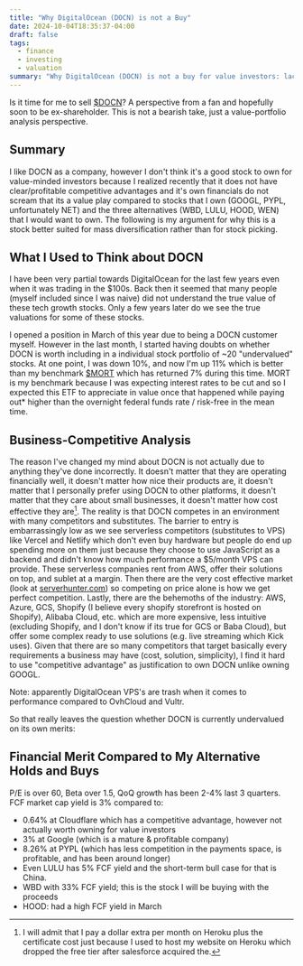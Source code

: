 ```yaml
---
title: "Why DigitalOcean (DOCN) is not a Buy"
date: 2024-10-04T18:35:37-04:00
draft: false
tags:
  - finance
  - investing
  - valuation
summary: "Why DigitalOcean (DOCN) is not a buy for value investors: lacks competitive advantages in a crowded market, better for diversification."
---
```


Is it time for me to sell [$DOCN](https://finance.yahoo.com/quote/DOCN/)? A perspective from a fan and hopefully soon to be ex-shareholder. This is not a bearish take, just a value-portfolio analysis perspective.

## Summary

I like DOCN as a company, however I don't think it's a good stock to own for value-minded investors because I realized recently that it does not have clear/profitable competitive advantages and it's own financials do not scream that its a value play compared to stocks that I own (GOOGL, PYPL, unfortunately NET) and the three alternatives (WBD, LULU, HOOD, WEN) that I would want to own. The following is my argument for why this is a stock better suited for mass diversification rather than for stock picking.

## What I Used to Think about DOCN

I have been very partial towards DigitalOcean for the last few years even when it was trading in the $100s. Back then it seemed that many people (myself included since I was naive) did not understand the true value of these tech growth stocks. Only a few years later do we see the true valuations for some of these stocks.

I opened a position in March of this year due to being a DOCN customer myself. However in the last month, I started having doubts on whether DOCN is worth including in a individual stock portfolio of ~20 "undervalued" stocks. At one point, I was down 10%, and now I'm up 11% which is better than my benchmark [$MORT](https://finance.yahoo.com/quote/MORT/) which has returned 7% during this time. MORT is my benchmark because I was expecting interest rates to be cut and so I expected this ETF to appreciate in value once that happened while paying out* higher than the overnight federal funds rate / risk-free in the mean time.

## Business-Competitive Analysis

The reason I've changed my mind about DOCN is not actually due to anything they've done incorrectly. It doesn't matter that they are operating financially well, it doesn't matter how nice their products are, it doesn't matter that I personally prefer using DOCN to other platforms, it doesn't matter that they care about small businesses, it doesn't matter how cost effective they are[^1]. The reality is that DOCN competes in an environment with many competitors and substitutes. The barrier to entry is embarrassingly low as we see serverless competitors (substitutes to VPS) like Vercel and Netlify which don't even buy hardware but people do end up spending more on them just because they choose to use JavaScript as a backend and didn't know how much performance a $5/month VPS can provide. These serverless companies rent from AWS, offer their solutions on top, and sublet at a margin. Then there are the very cost effective market (look at [serverhunter.com](https://www.serverhunter.com)) so competing on price alone is how we get perfect competition. Lastly, there are the behemoths of the industry: AWS, Azure, GCS, Shopify (I believe every shopify storefront is hosted on Shopify), Alibaba Cloud, etc. which are more expensive, less intuitive (excluding Shopify, and I don't know if its true for GCS or Baba Cloud), but offer some complex ready to use solutions (e.g. live streaming which Kick uses). Given that there are so many competitors that target basically every requirements a business may have (cost, solution, simplicity), I find it hard to use "competitive advantage" as justification to own DOCN unlike owning GOOGL.

Note: apparently DigitalOcean VPS's are trash when it comes to performance compared to OvhCloud and Vultr.

So that really leaves the question whether DOCN is currently undervalued on its own merits:

## Financial Merit Compared to My Alternative Holds and Buys

P/E is over 60, Beta over 1.5, QoQ growth has been 2-4% last 3 quarters. FCF market cap yield is 3% compared to:

- 0.64% at Cloudflare which has a competitive advantage, however not actually worth owning for value investors
- 3% at Google (which is a mature & profitable company)
- 8.26% at PYPL (which has less competition in the payments space, is profitable, and has been around longer)
- Even LULU has 5% FCF yield and the short-term bull case for that is China.
- WBD with 33% FCF yield; this is the stock I will be buying with the proceeds
- HOOD: had a high FCF yield in March

[^1]: I will admit that I pay a dollar extra per month on Heroku plus the certificate cost just because I used to host my website on Heroku which dropped the free tier after salesforce acquired the.
